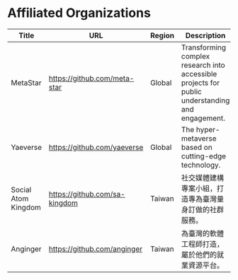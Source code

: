 # Affiliated Organizations

| Title               | URL                             | Region | Description                                                                                     |
| ------------------- | ------------------------------- | ------ | ----------------------------------------------------------------------------------------------- |
| MetaStar            | <https://github.com/meta-star>  | Global | Transforming complex research into accessible projects for public understanding and engagement. |
| Yaeverse            | <https://github.com/yaeverse>   | Global | The hyper-metaverse based on cutting-edge technology.                                           |
| Social Atom Kingdom | <https://github.com/sa-kingdom> | Taiwan | 社交媒體建構專案小組，打造專為臺灣量身訂做的社群服務。                                          |
| Anginger            | <https://github.com/anginger>   | Taiwan | 為臺灣的軟體工程師打造，屬於他們的就業資源平台。                                                |
